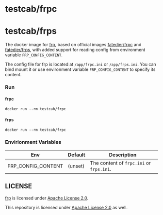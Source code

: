 # testcab/frpc
# testcab/frps

The docker image for [frp](https://github.com/fatedier/frp), based on official images [fatedier/frpc](https://hub.docker.com/r/fatedier/frpc) and [fatedier/frps](https://hub.docker.com/r/fatedier/frps), with added support for reading config from environment variable `FRP_CONFIG_CONTENT`.

The config file for frp is located at `/app/frpc.ini` or `/app/frps.ini`. You can bind mount it or use environment variable `FRP_CONFIG_CONTENT` to specify its content.


### Run

#### frpc

```
docker run --rm testcab/frpc
```

#### frps

```
docker run --rm testcab/frpc
```


### Envirionment Variables

Env                | Default | Description
------------------ | ------- | -----------
FRP_CONFIG_CONTENT | (unset) | The content of `frpc.ini` or `frps.ini`.


## LICENSE

[frp](https://github.com/fatedier/frp) is licensed under [Apache License 2.0](https://github.com/fatedier/frp/blob/dev/LICENSE).

This repository is licensed under [Apache License 2.0](LICENSE) as well.

